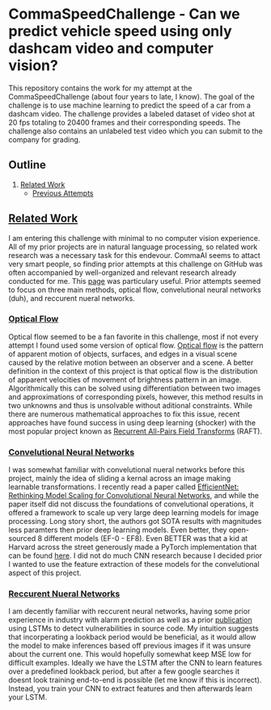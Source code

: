 # CommaSpeedChallenge - Can we predict vehicle speed using only dashcam video and computer vision?

This repository contains the work for my attempt at the CommaSpeedChallenge (about four years to late, I know). The goal of the challenge is to use machine learning to predict the speed of a car from a dashcam video. The challenge provides a labeled dataset of video shot at 20 fps totaling to 20400 frames and their corresponding speeds. The challenge also contains an unlabeled test video which you can submit to the company for grading. 


## Outline
1. [Related Work](https://github.com/garrett-partenza-us/CommaSpeedChallenge/blob/master/README.md#Background-Research)
   * [Previous Attempts](https://github.com/garrett-partenza-us/CommaSpeedChallenge/blob/master/README.md#Previous-Attempts)

## [Related Work](#Related-Work)
I am entering this challenge with minimal to no computer vision experience. All of my prior projects are in natural language processing, so related work research was a necessary task for this endevour. CommaAI seems to attact very smart people, so finding prior attempts at this challenge on GitHub was often accompanied by well-organized and relevant research already conducted for me. This [page](https://github.com/ryanchesler/comma-speed-challenge/blob/master/README.md) was particulary useful. Prior attempts seemed to focus on three main methods, optical flow, convelutional neural networks (duh), and reccurent nueral networks.

### [Optical Flow](https://github.com/garrett-partenza-us/CommaSpeedChallenge/blob/master/README.md#Optical-Flow)
Optical flow seemed to be a fan favorite in this challenge, most if not every attempt I found used some version of optical flow. [Optical flow](https://en.wikipedia.org/wiki/Optical_flow) is the pattern of apparent motion of objects, surfaces, and edges in a visual scene caused by the relative motion between an observer and a scene. A better definition in the context of this project is that optical flow is the distribution of apparent velocities of movement of brightness pattern in an image. Algorithmically this can be solved using differentiation between two images and approximations of corresponding pixels, however, this method results in two unknowns and thus is unsolvable without aditional constraints. While there are numerous mathematical approaches to fix this issue, recent approaches have found success in using deep learning (shocker) with the most popular project known as [Recurrent All-Pairs Field Transforms](https://arxiv.org/abs/2003.12039) (RAFT).

### [Convelutional Neural Networks](https://github.com/garrett-partenza-us/CommaSpeedChallenge/blob/master/README.md#Optical-Flow)
I was somewhat familiar with convelutional nueral networks before this project, mainly the idea of sliding a kernal across an image making learnable transformations. I recently read a paper called [EfficientNet: Rethinking Model Scaling for Convolutional Neural Networks](https://arxiv.org/abs/1905.11946), and while the paper itself did not discuss the foundations of convelutional operations, it offered a framework to scale up very large deep learning models for image processing. Long story short, the authors got SOTA results with magnitudes less paramters then prior deep learning models. Even better, they open-sourced 8 different models (EF-0 - EF8). Even BETTER was that a kid at Harvard across the street generously made a PyTorch implementation that can be found [here](https://github.com/lukemelas/EfficientNet-PyTorch). I did not do much CNN research because I decided prior I wanted to use the feature extraction of these models for the convelutional aspect of this project. 

### [Reccurent Nueral Networks](https://github.com/garrett-partenza-us/CommaSpeedChallenge/blob/master/README.md#Optical-Flow) 
I am decently familiar with reccurent neural networks, having some prior experience in industry with alarm prediction as well as a prior [publication](https://ieeexplore.ieee.org/document/9529451) using LSTMs to detect vulnerabilities in source code. My intuition suggests that incorperating a lookback period would be beneficial, as it would allow the model to make inferences based off previous images if it was unsure about the current one. This would hopefully somewhat keep MSE low for difficult examples. Ideally we have the LSTM after the CNN to learn features over a predefined lookback period, but after a few google searches it doesnt look training end-to-end is possible (let me know if this is incorrect). Instead, you train your CNN to extract features and then afterwards learn your LSTM. 

